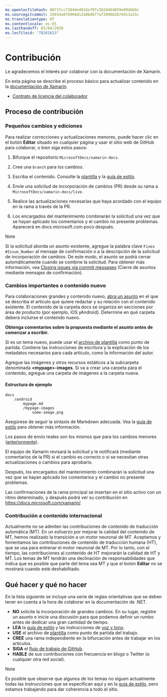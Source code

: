 ```yaml
---
ms.openlocfilehash: 0071fcc72844e4816e707c5828464859e09db68c
ms.sourcegitcommit: 2503da076966d12a8bdbf7af209662b74913a15c
ms.translationtype: HT
ms.contentlocale: es-ES
ms.lasthandoff: 03/04/2020
ms.locfileid: "78261623"
---
```

# <a name="contributing"></a>Contribución

Le agradecemos el interés por colaborar con la documentación de Xamarin.

En esta página se describe el proceso básico para actualizar contenido en la [documentación de Xamarin](https://docs.microsoft.com/xamarin).

- [Contrato de licencia del colaborador](LICENSE)

## <a name="process-for-contributing"></a>Proceso de contribución

### <a name="small-changes--edits"></a>Pequeños cambios y ediciones

Para realizar correcciones y actualizaciones menores, puede hacer clic en el botón **Editar** situado en cualquier página y usar el sitio web de GitHub para colaborar, o bien siga estos pasos:

1. Bifurque el repositorio `MicrosoftDocs/xamarin-docs`.

2. Cree una `branch` para los cambios.

3. Escriba el contenido. Consulte la [plantilla](contributing-guidelines/template.md) y la [guía de estilo](contributing-guidelines/voice-tone.md).

4. Envíe una solicitud de incorporación de cambios (PR) desde su rama a `MicrosoftDocs/xamarin-docs/live`.

5. Realice las actualizaciones necesarias que haya acordado con el equipo en la rama a través de la PR.

6. Los encargados del mantenimiento combinarán la solicitud una vez que se hayan aplicado los comentarios y el cambio no presente problemas. Aparecerá en docs.microsoft.com poco después.

> [!NOTE]
> Si la solicitud aborda un asunto existente, agregue la palabra clave `Fixes #Issue_Number` al mensaje de confirmación o a la descripción de la solicitud de incorporación de cambios. De este modo, el asunto se podrá cerrar automáticamente cuando se combine la solicitud. Para obtener más información, vea [Closing issues via commit messages](https://help.github.com/articles/closing-issues-via-commit-messages/) (Cierre de asuntos mediante mensajes de confirmación).

### <a name="big-changes-or-new-content"></a>Cambios importantes o contenido nuevo

Para colaboraciones grandes y contenido nuevo, [abra un asunto](https://github.com/MicrosoftDocs/xamarin-docs/issues) en el que se describa el artículo que quiere redactar y su relación con el contenido existente. El contenido de la carpeta docs se organiza en secciones por área de producto (por ejemplo, iOS yAndroid). Determine en qué carpeta deberá incluirse el contenido nuevo. 

**Obtenga comentarios sobre la propuesta mediante el asunto antes de comenzar a escribir.**

Si es un tema nuevo, puede usar el [archivo de plantilla](../contributing-guidelines/template.md) como punto de partida. Contiene las instrucciones de escritura y la explicación de los metadatos necesarios para cada artículo, como la información del autor.

Agregue las imágenes y otros recursos estáticos a la subcarpeta denominada **\<mypage>-images**. Si va a crear una carpeta para el contenido, agregue una carpeta de imágenes a la carpeta nueva.

#### <a name="example-structure"></a>Estructura de ejemplo

```
docs
    /android
        mypage.md
        /mypage-images
            some-image.png
```

Asegúrese de seguir la sintaxis de Markdown adecuada. Vea la [guía de estilo](../contributing-guidelines/template.md) para obtener más información.

Los pasos de envío reales son los mismos que para los cambios menores ([anteriormente](#process-for-contributing)).

El equipo de Xamarin revisará la solicitud y le notificará (mediante comentarios de la PR) si el cambio es correcto o si se necesitan otras actualizaciones o cambios para aprobarlo.

Después, los encargados del mantenimiento combinarán la solicitud una vez que se hayan aplicado los comentarios y el cambio no presente problemas.

Las confirmaciones de la rama principal se insertan en el sitio activo con un ritmo determinado, y después podrá ver su contribución en https://docs.microsoft.com/xamarin/.

### <a name="contributing-to-international-content"></a>Contribución a contenido internacional

Actualmente no se admiten las contribuciones de contenido de traducción automática (MT). En un esfuerzo por mejorar la calidad del contenido de MT, hemos realizado la transición a un motor neuronal de MT. Aceptamos y fomentamos las contribuciones de contenido de traducción humana (HT), que se usa para entrenar el motor neuronal de MT. Por lo tanto, con el tiempo, las contribuciones al contenido de HT mejorarán la calidad de HT y MT. Los temas de MT tendrán una declinación de responsabilidades que indica que es posible que parte del tema sea MT y que el botón **Editar** no se mostrará cuando esté deshabilitado.

## <a name="dos-and-donts"></a>Qué hacer y qué no hacer

En la lista siguiente se incluye una serie de reglas orientativas que se deben tener en cuenta a la hora de colaborar en la documentación de .NET.

- **NO** solicite la incorporación de grandes cambios. En su lugar, registre un asunto e inicie una discusión para que podamos definir un rumbo antes de dedicar una gran cantidad de tiempo.
- **LEA** la [guía de estilo](contributing-guidelines/template.md) y las instrucciones de [voz y tono](contributing-guidelines/voice-tone.md).
- **USE** el archivo de [plantilla](contributing-guidelines/template.md) como punto de partida del trabajo.
- **CREE** una rama independiente en la bifurcación antes de trabajar en los artículos.
- **SIGA** el [flujo de trabajo de GitHub](https://guides.github.com/introduction/flow/).
- **HABLE** de sus contribuciones con frecuencia en blogs o Twitter (o cualquier otra red social).

> [!NOTE]
> Es posible que observe que algunos de los temas no siguen actualmente todas las instrucciones que se especifican aquí y en la [guía de estilo](contributing-guidelines/template.md), pero estamos trabajando para dar coherencia a todo el sitio. 
